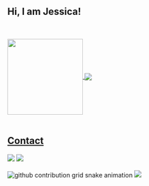 ## Hi, I am Jessica! 
<p align="center">
</br>

 <div>
  <a href="https://github.com/jfdmagalhaes">
   <img align="center" height="170" src="https://github-readme-stats.vercel.app/api/top-langs/?username=jfdmagalhaes&layout=compact&langs_count=16&theme=dracula"/>
   <img align="center" src="https://github-readme-stats.vercel.app/api?username=jfdmagalhaes&show_icons=true&theme=dracula&include_all_commits=true&count_private=true&hide=issues"/>

</div>
</br>

## Contact 
<div> 
  <a href="https://www.linkedin.com/in/jessicafreire" target="_blank"><img src="https://img.shields.io/badge/-LinkedIn-%230077B5?style=for-the-badge&logo=linkedin&logoColor=white" target="_blank"></a> 
  <a href = "mailto: jfreiremagalhaes@gmail.com"><img src="https://img.shields.io/badge/-Gmail-%23333?style=for-the-badge&logo=gmail&logoColor=white" target="_blank"></a>
 </br>
</br> 
</div>

<picture>
  <source
    media="(prefers-color-scheme: dark)"
    srcset="https://raw.githubusercontent.com/jfdmagalhaes/snk/output/github-contribution-grid-snake-dark.svg"
  />
  <source
    media="(prefers-color-scheme: light)"
    srcset="https://raw.githubusercontent.com/jfdmagalhaes/snk/output/github-contribution-grid-snake.svg"
  />
  <img
    alt="github contribution grid snake animation"
    src="https://raw.githubusercontent.com/jfdmagalhaes/snk/output/github-contribution-grid-snake.svg"
  />
</picture>


  <img src="https://capsule-render.vercel.app/api?type=waving&color=gradient&height=65&section=footer"/>
</p>
